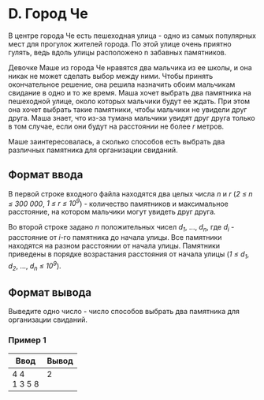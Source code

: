 # D. Город Че

В центре города Че есть пешеходная улица - одно из самых популярных мест для прогулок жителей города. По этой улице очень приятно гулять, ведь вдоль улицы расположено n забавных памятников.

Девочке Маше из города Че нравятся два мальчика из ее школы, и она никак не может сделать выбор между ними. Чтобы принять окончательное решение, она решила назначить обоим мальчикам свидание в одно и то же время. Маша хочет выбрать два памятника на пешеходной улице, около которых мальчики будут ее ждать. При этом она хочет выбрать такие памятники, чтобы мальчики не увидели друг друга. Маша знает, что из-за тумана мальчики увидят друг друга только в том случае, если они будут на расстоянии не более *r* метров.

Маше заинтересовалась, а сколько способов есть выбрать два различных памятника для организации свиданий.

## Формат ввода
В первой строке входного файла находятся два целых числа *n* и *r* (*2 ≤ n ≤ 300 000*, *1 ≤ r ≤ 10<sup>9</sup>*) - количество памятников и максимальное расстояние, на котором мальчики могут увидеть друг друга.

Во второй строке задано *n* положительных чисел *d<sub>1</sub>*, …, *d<sub>n</sub>*, где *d<sub>i</sub>* - расстояние от *i*-го памятника до начала улицы. Все памятники находятся на разном расстоянии от начала улицы. Памятники приведены в порядке возрастания расстояния от начала улицы (*1 ≤ d<sub>1</sub>*, *d<sub>2</sub>*, …, *d<sub>n</sub> ≤ 10<sup>9</sup>*).

## Формат вывода
Выведите одно число - число способов выбрать два памятника для организации свиданий.

### Пример 1
Ввод | Вывод
---| ---
4 4 <br> 1 3 5 8 | 2 <br><br>

